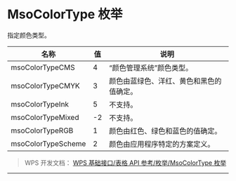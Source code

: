 # MsoColorType 枚举

指定颜色类型。

| 名称               | 值  | 说明                                     |
|--------------------|-----|------------------------------------------|
| msoColorTypeCMS    | 4   | “颜色管理系统”颜色类型。                 |
| msoColorTypeCMYK   | 3   | 颜色由蓝绿色、洋红、黄色和黑色的值确定。 |
| msoColorTypeInk    | 5   | 不支持。                                 |
| msoColorTypeMixed  | -2  | 不支持。                                 |
| msoColorTypeRGB    | 1   | 颜色由红色、绿色和蓝色的值确定。         |
| msoColorTypeScheme | 2   | 颜色由应用程序特定的方案定义。           |

> WPS 开发文档： [WPS 基础接口/表格 API 参考/枚举/MsoColorType 枚举](https://qn.cache.wpscdn.cn/encs/doc/office_v19/topics/WPS%20%E5%9F%BA%E7%A1%80%E6%8E%A5%E5%8F%A3/%E8%A1%A8%E6%A0%BC%20API%20%E5%8F%82%E8%80%83/%E6%9E%9A%E4%B8%BE/MsoColorType%20%E6%9E%9A%E4%B8%BE.html)

------------------------------------------------------------------------
